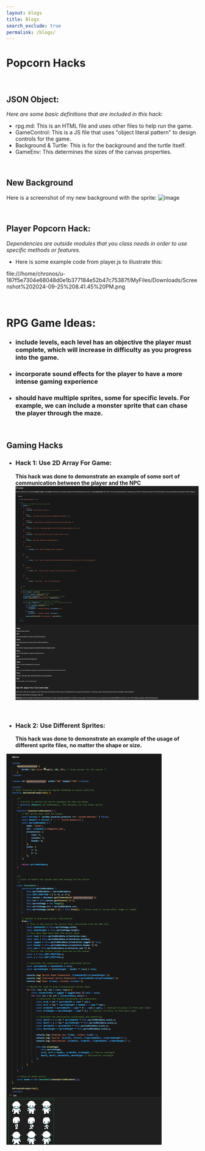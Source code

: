 ```yaml
---
layout: blogs 
title: Blogs
search_exclude: true
permalink: /blogs/
---
```





# Popcorn Hacks


<br>


## JSON Object:
*Here are some basic definitions that are included in this hack:*
- rpg.md: This is an HTML file and uses other files to help run the game. 
- GameControl: This is a JS file that uses "object literal pattern" to design controls for the game.
- Background & Turtle: This is for the background and the turtle itself. 
- GameEnv: This determines the sizes of the canvas properties.


<br>


## New Background
Here is a screenshot of my new background with the sprite: 
![image](https://github.com/user-attachments/assets/0611179a-a393-4446-86ea-5e9ff89e9c06)


<br>


## Player Popcorn Hack:
*Dependencies are outside modules that you class needs in order to use specific methods or features.*
- Here is some example code from player.js to illustrate this: 

file:///home/chronos/u-187f5e7304e68048d0e1b377184e52b47c75387f/MyFiles/Downloads/Screenshot%202024-09-25%208.41.45%20PM.png


<br>


# RPG Game Ideas:
- ### include levels, each level has an objective the player must complete, which will increase in difficulty as you progress into the game.
- ### incorporate sound effects for the player to have a more intense gaming experience
- ### should have multiple sprites, some for specific levels. For example, we can include a monster sprite that can chase the player through the maze. 


<br>


## Gaming Hacks
- ### Hack 1: Use 2D Array For Game: 
    **This hack was done to demonstrate an example of some sort of communication between the player and the NPC**
![alt text](image.png)



<br>



- ### Hack 2: Use Different Sprites:
    **This hack was done to demonstrate an example of the usage of different sprite files, no matter the shape or size.**

![alt text](image-1.png)